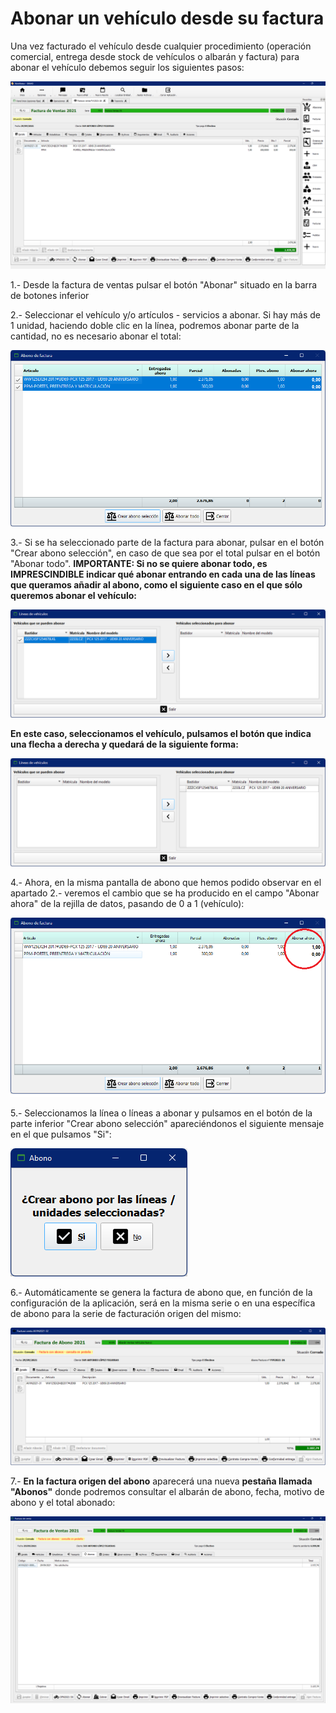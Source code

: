 # Abonar un vehículo desde su factura

Una vez facturado el vehículo desde cualquier procedimiento (operación comercial, entrega desde stock de vehículos o albarán y factura) para abonar el vehículo debemos seguir los siguientes pasos:

![](<../../.gitbook/assets/imagen (77) (1).png>)

1.- Desde la factura de ventas pulsar el botón "Abonar" situado en la barra de botones inferior

2.- Seleccionar el vehículo y/o artículos - servicios a abonar. Si hay más de 1 unidad, haciendo doble clic en la línea, podremos abonar parte de la cantidad, no es necesario abonar el total:

![](<../../.gitbook/assets/imagen (78).png>)

3.- Si se ha seleccionado parte de la factura para abonar, pulsar en el botón "Crear abono selección", en caso de que sea por el total pulsar en el botón "Abonar todo". **IMPORTANTE: Si no se quiere abonar todo, es IMPRESCINDIBLE indicar qué abonar entrando en cada una de las líneas que queramos añadir al abono, como el siguiente caso en el que sólo queremos abonar el vehículo:**

![](<../../.gitbook/assets/imagen (79).png>)

**En este caso, seleccionamos el vehículo, pulsamos el botón que indica una flecha a derecha y quedará de la siguiente forma:**

![](<../../.gitbook/assets/imagen (80).png>)

4.- Ahora, en la misma pantalla de abono que hemos podido observar en el apartado 2.- veremos el cambio que se ha producido en el campo "Abonar ahora" de la rejilla de datos, pasando de 0 a 1 (vehículo):

![](<../../.gitbook/assets/imagen (83).png>)

5.- Seleccionamos la línea o líneas a abonar y pulsamos en el botón de la parte inferior "Crear abono selección" apareciéndonos el siguiente mensaje en el que pulsamos "Si":

![](<../../.gitbook/assets/imagen (84).png>)

6.- Automáticamente se genera la factura de abono que, en función de la configuración de la aplicación, será en la misma serie o en una específica de abono para la serie de facturación origen del mismo:

![](<../../.gitbook/assets/imagen (87).png>)

7.- **En la factura origen del abono** aparecerá una nueva **pestaña llamada "Abonos"** donde podremos consultar el albarán de abono, fecha, motivo de abono y el total abonado:

![](<../../.gitbook/assets/imagen (88).png>)
